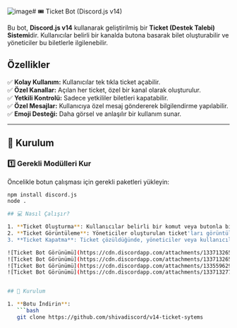 ![image](https://github.com/user-attachments/assets/9b019ef4-afcb-4412-8de7-8c59dc7676c0)# 🎟️ Ticket Bot (Discord.js v14)

Bu bot, **Discord.js v14** kullanarak geliştirilmiş bir **Ticket (Destek Talebi) Sistemi**dir. Kullanıcılar belirli bir kanalda butona basarak bilet oluşturabilir ve yöneticiler bu biletlerle ilgilenebilir.  

##  Özellikler  
✅ **Kolay Kullanım:** Kullanıcılar tek tıkla ticket açabilir.  
✅ **Özel Kanallar:** Açılan her ticket, özel bir kanal olarak oluşturulur.  
✅ **Yetkili Kontrolü:** Sadece yetkililer biletleri kapatabilir.  
✅ **Özel Mesajlar:** Kullanıcıya özel mesaj göndererek bilgilendirme yapılabilir.  
✅ **Emoji Desteği:** Daha görsel ve anlaşılır bir kullanım sunar.  

---

## 🔧 Kurulum  

### 1️⃣ Gerekli Modülleri Kur  
Öncelikle botun çalışması için gerekli paketleri yükleyin:  
```sh
npm install discord.js
node .

## 💻 Nasıl Çalışır?

1. **Ticket Oluşturma**: Kullanıcılar belirli bir komut veya butonla bir ticket oluşturabilirler.
2. **Ticket Görüntüleme**: Yöneticiler oluşturulan ticket'ları görüntüleyebilir.
3. **Ticket Kapatma**: Ticket çözüldüğünde, yöneticiler veya kullanıcılar ticket'ı kapatabilir.

![Ticket Bot Görünümü](https://cdn.discordapp.com/attachments/1337132655124156590/1337133728249675776/image.png?ex=67a65653&is=67a504d3&hm=cd99db2f17daa851da589d74d641d21946506e6457074f9da348e0fec4293879&)  
![Ticket Bot Görünümü](https://cdn.discordapp.com/attachments/1337132655124156590/1337133498661867653/image.png?ex=67a6561c&is=67a5049c&hm=21f41d1ad7364675472153354c07e3dee02c475bd259c60722ffca3ae6e6b27d&)  
![Ticket Bot Görünümü](https://cdn.discordapp.com/attachments/1335596296442220655/1337135338682056755/image.png?ex=67a657d3&is=67a50653&hm=edb35fa62bb4a246f929f9f66208aabf520c6e7851a8885f6041115fb40854ee&)  
![Ticket Bot Görünümü](https://cdn.discordapp.com/attachments/1337132772581707807/1337135684971925514/image.png?ex=67a65826&is=67a506a6&hm=04bbe616efbf2bff135d145f37cf4624a6e605f7a2463051b2c9829fb6ae5195&)


## 🚀 Kurulum

1. **Botu İndirin**:
   ```bash
   git clone https://github.com/shivadiscord/v14-ticket-sytems
